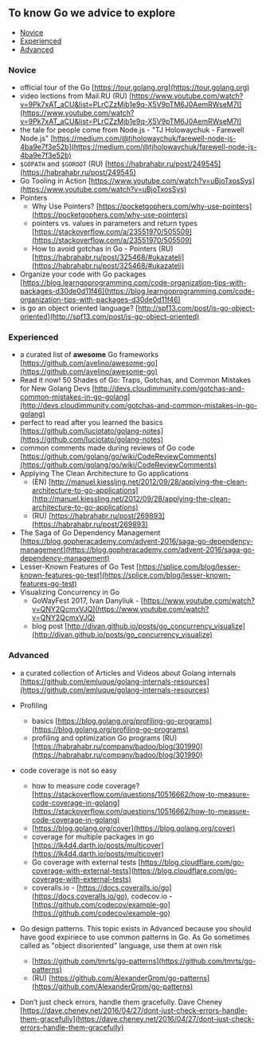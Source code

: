 ## To know Go we advice to explore

- [Novice](#novice)
- [Experienced](#experienced)
- [Advanced](#advanced)

### Novice

- official tour of the Go [https://tour.golang.org](https://tour.golang.org)
- video lections from Mail.RU (RU) [https://www.youtube.com/watch?v=9Pk7xAT_aCU&list=PLrCZzMib1e9q-X5V9pTM6J0AemRWseM7I](https://www.youtube.com/watch?v=9Pk7xAT_aCU&list=PLrCZzMib1e9q-X5V9pTM6J0AemRWseM7I)
- the tale for people come from Node.js - "TJ Holowaychuk - Farewell Node.js" [https://medium.com/@tjholowaychuk/farewell-node-js-4ba9e7f3e52b](https://medium.com/@tjholowaychuk/farewell-node-js-4ba9e7f3e52b)
- `$GOPATH` and `$GOROOT` (RU) [https://habrahabr.ru/post/249545](https://habrahabr.ru/post/249545)
- Go Tooling in Action [https://www.youtube.com/watch?v=uBjoTxosSys](https://www.youtube.com/watch?v=uBjoTxosSys)
- Pointers
	- Why Use Pointers? [https://pocketgophers.com/why-use-pointers](https://pocketgophers.com/why-use-pointers)
	- pointers vs. values in parameters and return types [https://stackoverflow.com/a/23551970/505509](https://stackoverflow.com/a/23551970/505509)
	- How to avoid gotchas in Go - Pointers (RU) [https://habrahabr.ru/post/325468/#ukazateli](https://habrahabr.ru/post/325468/#ukazateli)
- Organize your code with Go packages [https://blog.learngoprogramming.com/code-organization-tips-with-packages-d30de0d11f46](https://blog.learngoprogramming.com/code-organization-tips-with-packages-d30de0d11f46)
- is go an object oriented language? [http://spf13.com/post/is-go-object-oriented](http://spf13.com/post/is-go-object-oriented)

### Experienced

- a curated list of **awesome** Go frameworks [https://github.com/avelino/awesome-go](https://github.com/avelino/awesome-go)
- Read it now! 50 Shades of Go: Traps, Gotchas, and Common Mistakes for New Golang Devs [http://devs.cloudimmunity.com/gotchas-and-common-mistakes-in-go-golang](http://devs.cloudimmunity.com/gotchas-and-common-mistakes-in-go-golang)
- perfect to read after you learned the basics [https://github.com/luciotato/golang-notes](https://github.com/luciotato/golang-notes)
- common comments made during reviews of Go code [https://github.com/golang/go/wiki/CodeReviewComments](https://github.com/golang/go/wiki/CodeReviewComments)
- Applying The Clean Architecture to Go applications
	- (EN) [http://manuel.kiessling.net/2012/09/28/applying-the-clean-architecture-to-go-applications](http://manuel.kiessling.net/2012/09/28/applying-the-clean-architecture-to-go-applications)
	- (RU) [https://habrahabr.ru/post/269893](https://habrahabr.ru/post/269893)
- The Saga of Go Dependency Management [https://blog.gopheracademy.com/advent-2016/saga-go-dependency-management](https://blog.gopheracademy.com/advent-2016/saga-go-dependency-management)
- Lesser-Known Features of Go Test [https://splice.com/blog/lesser-known-features-go-test](https://splice.com/blog/lesser-known-features-go-test)
- Visualizing Concurrency in Go
	- GoWayFest 2017, Ivan Danyliuk - [https://www.youtube.com/watch?v=QNY2QcmxVJQ](https://www.youtube.com/watch?v=QNY2QcmxVJQ)
	- blog post [http://divan.github.io/posts/go_concurrency_visualize](http://divan.github.io/posts/go_concurrency_visualize)

### Advanced

- a curated collection of Articles and Videos about Golang internals [https://github.com/emluque/golang-internals-resources](https://github.com/emluque/golang-internals-resources)
- Profiling
	- basics [https://blog.golang.org/profiling-go-programs](https://blog.golang.org/profiling-go-programs)
	- profiling and optimization Go programs (RU) [https://habrahabr.ru/company/badoo/blog/301990](https://habrahabr.ru/company/badoo/blog/301990)
- code coverage is not so easy
	- how to measure code coverage? [https://stackoverflow.com/questions/10516662/how-to-measure-code-coverage-in-golang](https://stackoverflow.com/questions/10516662/how-to-measure-code-coverage-in-golang)
	- [https://blog.golang.org/cover](https://blog.golang.org/cover)
	- coverage for multiple packages in go [https://lk4d4.darth.io/posts/multicover](https://lk4d4.darth.io/posts/multicover)
	- Go coverage with external tests [https://blog.cloudflare.com/go-coverage-with-external-tests](https://blog.cloudflare.com/go-coverage-with-external-tests)
	- coveralls.io - [https://docs.coveralls.io/go](https://docs.coveralls.io/go), codecov.io - [https://github.com/codecov/example-go](https://github.com/codecov/example-go)
-  Go design patterns. This topic exists in Advanced because you should have good expiriece to use common patterns in Go. As Go sometimes called as "object disoriented" language, use them at own risk
	-  [https://github.com/tmrts/go-patterns](https://github.com/tmrts/go-patterns)
	-  (RU) [https://github.com/AlexanderGrom/go-patterns](https://github.com/AlexanderGrom/go-patterns)

- Don’t just check errors, handle them gracefully. Dave Cheney [https://dave.cheney.net/2016/04/27/dont-just-check-errors-handle-them-gracefully](https://dave.cheney.net/2016/04/27/dont-just-check-errors-handle-them-gracefully)
